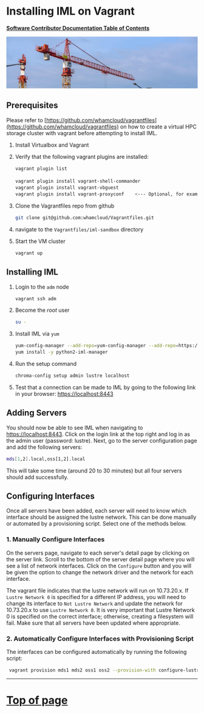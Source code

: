 # Installing IML on Vagrant

[**Software Contributor Documentation Table of Contents**](cd_TOC.md)

![clustre](md_Graphics/installing_sm.jpg)

## Prerequisites

Please refer to [https://github.com/whamcloud/vagrantfiles](https://github.com/whamcloud/vagrantfiles) on how to create a virtual HPC storage cluster with vagrant before attempting to install IML.

1. Install Virtualbox and Vagrant

1. Verify that the following vagrant plugins are installed:

    ```bash
    vagrant plugin list

    vagrant plugin install vagrant-shell-commander
    vagrant plugin install vagrant-vbguest
    vagrant plugin install vagrant-proxyconf    <--- Optional, for example, this may be needed if behind corporate firewall.
    ```

1. Clone the Vagrantfiles repo from github

    ```bash
    git clone git@github.com:whamcloud/Vagrantfiles.git
    ```

1. navigate to the `Vagrantfiles/iml-sandbox` directory

1. Start the VM cluster

    ```bash
    vagrant up
    ```

## Installing IML

1. Login to the `adm` node

    ```bash
    vagrant ssh adm
    ```

1. Become the _root_ user

    ```bash
    su -
    ```

1. Install IML via `yum`

    ```bash
    yum-config-manager --add-repo=yum-config-manager --add-repo=https://raw.githubusercontent.com/whamcloud/integrated-manager-for-lustre/master/chroma_support.repo
    yum install -y python2-iml-manager
    ```

1. Run the setup command

    ```bash
    chroma-config setup admin lustre localhost
    ```

1. Test that a connection can be made to IML by going to the following link in your browser: [https://localhost:8443](https://localhost:8443)

## Adding Servers

You should now be able to see IML when navigating to [https://localhost:8443](https://localhost:8443). Click on the login link at the top right and log in as the admin user (password: lustre). Next, go to the server configuration page and add the following servers:

```bash
mds[1,2].local,oss[1,2].local
```

This will take some time (around 20 to 30 minutes) but all four servers should add successfully.

## Configuring Interfaces

Once all servers have been added, each server will need to know which interface should be assigned the lustre network. This can be done manually or automated by a provisioning script. Select one of the methods below.

### 1. Manually Configure Interfaces

On the servers page, navigate to each server's detail page by clicking on the server link. Scroll to the bottom of the server detail page where you will see a list of network interfaces. Click on the `Configure` button and you will be given the option to change the network driver and the network for each interface.

The vagrant file indicates that the lustre network will run on 10.73.20.x. If `Lustre Network 0` is specified for a different IP address, you will need to change its interface to `Not Lustre Network` and update the network for 10.73.20.x to use `Lustre Network 0`. It is very important that Lustre Network 0 is specified on the correct interface; otherwise, creating a filesystem will fail. Make sure that all servers have been updated where appropriate.

### 2. Automatically Configure Interfaces with Provisioning Script

The interfaces can be configured automatically by running the following script:

```bash
 vagrant provision mds1 mds2 oss1 oss2 --provision-with configure-lustre-network
```

---

[Top of page](#installing-iml-on-vagrant)
=======